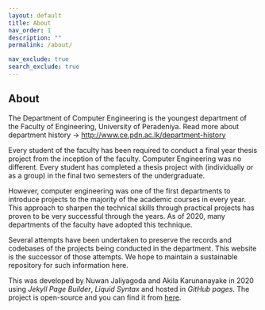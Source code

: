 ```yaml
---
layout: default
title: About
nav_order: 1
description: ""
permalink: /about/

nav_exclude: true
search_exclude: true
---
```


<h2>About</h2>
<div class="px-4 py-2">
    <p class="large">
        The Department of Computer Engineering is the youngest department of the Faculty of Engineering,
        University of Peradeniya. Read more about department history → <a
        href="http://www.ce.pdn.ac.lk/department-history">http://www.ce.pdn.ac.lk/department-history</a>
    </p>
    <p>
        Every student of the faculty has been required to conduct a final year thesis project from the inception of the faculty. Computer Engineering was no different. Every student has completed a thesis project with (individually or as a group) in the final two semesters of the undergraduate.
    </p>
    <p>
        However, computer engineering was one of the first departments to introduce projects to the majority of the academic courses in every year. This approach to sharpen the technical skills through practical projects has proven to be very successful through the years. As of 2020, many departments of the faculty have adopted this technique.
    </p>
    <p>
        Several attempts have been undertaken to preserve the records and codebases of the projects being conducted in the department. This website is the successor of those attempts. We hope to maintain a sustainable repository for such information here.
    </p>
    <p>
        This was developed by Nuwan Jaliyagoda and Akila Karunanayake in 2020 using <i>Jekyll Page Builder</i>, <i>Liquid Syntax</i> and hosted in <i>GitHub pages</i>. The project is open-source and you can find it from <a href="https://github.com/cepdnaclk/projects.ce.pdn.ac.lk">here</a>.
    </p>
</div>
